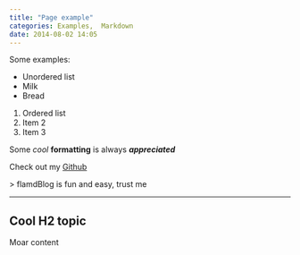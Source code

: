 ```yaml
---
title: "Page example"
categories: Examples,  Markdown
date: 2014-08-02 14:05
---
```

Some examples:

* Unordered list
* Milk
* Bread

1. Ordered list
2. Item 2
3. Item 3

Some *cool* __formatting__ is always **_appreciated_**

Check out my [Github](https://github.com/nyxi/)

&gt; flamdBlog is fun and easy, trust me

---

## Cool H2 topic
Moar content